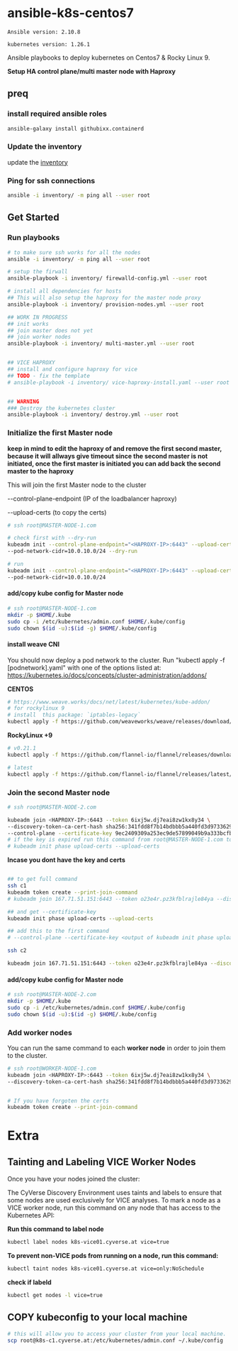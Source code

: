 # ansible-k8s-centos7

`Ansible version: 2.10.8`

`kubernetes version: 1.26.1`


Ansible playbooks to deploy kubernetes on Centos7 & Rocky Linux 9.

**Setup HA control plane/multi master node with Haproxy**


## preq

### install required ansible roles

```bash
ansible-galaxy install githubixx.containerd
```

### Update the inventory

update the [inventory](inventory\cyverse)

### Ping for ssh connections

```bash
ansible -i inventory/ -m ping all --user root
```

## Get Started

### Run playbooks

```bash
# to make sure ssh works for all the nodes
ansible -i inventory/ -m ping all --user root

# setup the firwall 
ansible-playbook -i inventory/ firewalld-config.yml --user root

# install all dependencies for hosts
## This will also setup the haproxy for the master node proxy
ansible-playbook -i inventory/ provision-nodes.yml --user root

## WORK IN PROGRESS
## init works
## join master does not yet
## join worker nodes
ansible-playbook -i inventory/ multi-master.yml --user root


## VICE HAPROXY
## install and configure haproxy for vice
## TODO - fix the template
# ansible-playbook -i inventory/ vice-haproxy-install.yaml --user root


## WARNING
### Destroy the kubernetes cluster
ansible-playbook -i inventory/ destroy.yml --user root

```

### Initialize the first Master node
**keep in mind to edit the haproxy of and remove the first second master, because it will allways give timeout since the second master is not initiated, once the first master is initiated you can add back the second master to the haproxy**

This will join the first Master node to the cluster

--control-plane-endpoint (IP of the loadbalancer haproxy)

--upload-certs (to copy the certs)

```bash
# ssh root@MASTER-NODE-1.com

# check first with --dry-run
kubeadm init --control-plane-endpoint="<HAPROXY-IP>:6443" --upload-certs \
--pod-network-cidr=10.0.10.0/24 --dry-run

# run
kubeadm init --control-plane-endpoint="<HAPROXY-IP>:6443" --upload-certs \
--pod-network-cidr=10.0.10.0/24
```

#### add/copy kube config for Master node

```bash
# ssh root@MASTER-NODE-1.com
mkdir -p $HOME/.kube
sudo cp -i /etc/kubernetes/admin.conf $HOME/.kube/config
sudo chown $(id -u):$(id -g) $HOME/.kube/config
```

#### install weave CNI 
You should now deploy a pod network to the cluster.
Run "kubectl apply -f [podnetwork].yaml" with one of the options listed at:
  https://kubernetes.io/docs/concepts/cluster-administration/addons/

**CENTOS**
```bash
# https://www.weave.works/docs/net/latest/kubernetes/kube-addon/
# for rockylinux 9
# install  this package: `iptables-legacy`
kubectl apply -f https://github.com/weaveworks/weave/releases/download/v2.8.1/weave-daemonset-k8s.yaml
```

**RockyLinux +9**
```bash
# v0.21.1
kubectl apply -f https://github.com/flannel-io/flannel/releases/download/v0.21.1/kube-flannel.yml

# latest
kubectl apply -f https://github.com/flannel-io/flannel/releases/latest/download/kube-flannel.yml
```

### Join the second Master node

```bash
# ssh root@MASTER-NODE-2.com

kubeadm join <HAPROXY-IP>:6443 --token 6ixj5w.dj7eai8zw1kx8y34 \
--discovery-token-ca-cert-hash sha256:341fdd8f7b14bdbbb5a440fd3d97336290c2467b055ed32b7551e0ca78a3b19a \
--control-plane --certificate-key 9ec2409309a253ec9de57899049b9a333bcfb9952e0720c5542c239453d5df29
# if the key is expired run this command from root@MASTER-NODE-1.com to get new key
# kubeadm init phase upload-certs --upload-certs 
```

**Incase you dont have the key and certs**
```bash

## to get full command
ssh c1
kubeadm token create --print-join-command
# kubeadm join 167.71.51.151:6443 --token o23e4r.pz3kfblrajle84ya --discovery-token-ca-cert-hash sha256:6949847a4d9f727d7fb2053e0d464044942f3769e7e272c53db59e48e89509fa

## and get --certificate-key
kubeadm init phase upload-certs --upload-certs 

## add this to the first command
# --control-plane --certificate-key <output of kubeadm init phase upload-certs --upload-certs>

ssh c2

kubeadm join 167.71.51.151:6443 --token o23e4r.pz3kfblrajle84ya --discovery-token-ca-cert-hash sha256:6949847a4d9f727d7fb2053e0d464044942f3769e7e272c53db59e48e89509fa --control-plane --certificate-key 155d0adbc1d4695b542639aec1b8e8771941c8ed5cb1e0bf50889c8e979efcac
```

#### add/copy kube config for Master node

```bash
# ssh root@MASTER-NODE-2.com
mkdir -p $HOME/.kube
sudo cp -i /etc/kubernetes/admin.conf $HOME/.kube/config
sudo chown $(id -u):$(id -g) $HOME/.kube/config
```

### Add worker nodes

You can run the same command to each **worker node** in order to join them to the cluster.

```bash
# ssh root@WORKER-NODE-1.com
kubeadm join <HAPROXY-IP>:6443 --token 6ixj5w.dj7eai8zw1kx8y34 \
--discovery-token-ca-cert-hash sha256:341fdd8f7b14bdbbb5a440fd3d97336290c2467b055ed32b7551e0ca78a3b19a


# If you have forgoten the certs
kubeadm token create --print-join-command
```

# Extra

## Tainting and Labeling VICE Worker Nodes
Once you have your nodes joined the cluster:

The CyVerse Discovery Environment uses taints and labels to ensure that some nodes are used exclusively for VICE
analyses. To mark a node as a VICE worker node, run this command on any node that has access to the Kubernetes API:

**Run this command to label node**
```bash
kubectl label nodes k8s-vice01.cyverse.at vice=true
```

**To prevent non-VICE pods from running on a node, run this command:**
```bash
kubectl taint nodes k8s-vice01.cyverse.at vice=only:NoSchedule
```

**check if labeld**
```bash
kubectl get nodes -l vice=true
```

## COPY kubeconfig to your local machine
```bash
# this will allow you to access your cluster from your local machine.
scp root@k8s-c1.cyverse.at:/etc/kubernetes/admin.conf ~/.kube/config
```
